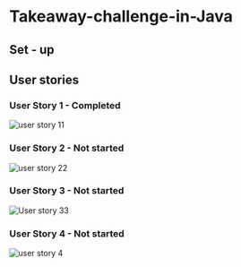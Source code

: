 # Takeaway-challenge-in-Java

## Set - up

## User stories 

### User Story 1 - Completed
![user story 11](https://user-images.githubusercontent.com/80968551/139579521-4c54fe0b-df43-42e3-9614-4c89999aabaa.jpg)


### User Story 2 - Not started
![user story 22](https://user-images.githubusercontent.com/80968551/139579526-b8b330c8-b0eb-4fb6-b4f7-4e69073ad593.jpg)


### User Story 3 - Not started
![User story 33](https://user-images.githubusercontent.com/80968551/139579531-37872dff-1c88-44d6-8f58-d5dd2c2ee87f.jpg)


### User Story 4 - Not started
![user story 4](https://user-images.githubusercontent.com/80968551/139579395-6440026e-11dc-4a9c-bc79-8360ef6ceff7.JPG)



